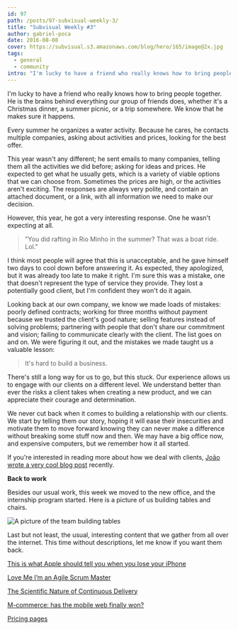 ```yaml
---
id: 97
path: /posts/97-subvisual-weekly-3/
title: "Subvisual Weekly #3"
author: gabriel-poca
date: 2016-08-08
cover: https://subvisual.s3.amazonaws.com/blog/hero/165/image@2x.jpg
tags:
  - general
  - community
intro: "I'm lucky to have a friend who really knows how to bring people together. He is the brains behind everything our group of friends does, whether it's a Christmas dinner, a summer picnic, or a trip somewhere. We know that he makes sure it happens."
---
```


I'm lucky to have a friend who really knows how to bring people together. He is the brains behind everything our group of friends does, whether it's a Christmas dinner, a summer picnic, or a trip somewhere. We know that he makes sure it happens.

Every summer he organizes a water activity. Because he cares, he contacts multiple companies, asking about activities and prices, looking for the best offer. 

This year wasn't any different; he sent emails to many companies, telling them all the activities we did before; asking for ideas and prices. He expected to get what he usually gets, which is a variety of viable options that we can choose from. Sometimes the prices are high, or the activities aren't exciting. The responses are always very polite, and contain an attached document, or a link, with all information we need to make our decision.

However, this year, he got a very interesting response. One he wasn't expecting at all.

> "You did rafting in Rio Minho in the summer? That was a boat ride. Lol."

I think most people will agree that this is unacceptable, and he gave himself two days to cool down before answering it. As expected, they apologized, but it was already too late to make it right. I'm sure this was a mistake, one that doesn't represent the type of service they provide. They lost a potentially good client, but I'm confident they won't do it again.

Looking back at our own company, we know we made loads of mistakes: poorly defined contracts; working for three months without payment because we trusted the client's good nature; selling features instead of solving problems; partnering with people that don't share our commitment and vision; failing to communicate clearly with the client. The list goes on and on. We were figuring it out, and the mistakes we made taught us a valuable lesson:

> It's hard to build a business.

There's still a long way for us to go, but this stuck. Our experience allows us to engage with our clients on a different level. We understand better than ever the risks a client takes when creating a new product, and we can appreciate their courage and determination.

We never cut back when it comes to building a relationship with our clients. We start by telling them our story, hoping it will ease their insecurities and motivate them to move forward knowing they can never make a difference without breaking some stuff now and then. We may have a big office now, and expensive computers, but we remember how it all started.

If you're interested in reading more about how we deal with clients, [Joāo wrote a very cool blog post][joao-post] recently.

**Back to work**

Besides our usual work, this week we moved to the new office, and the internship program started. Here is a picture of us building tables and chairs.

![A picture of the team building tables](https://subvisual.s3.amazonaws.com/blog/post_image/154/image-1470647210492.jpg)

Last but not least, the usual, interesting content that we gather from all over the internet. This time without descriptions, let me know if you want them back.

[This is what Apple should tell you when you lose your iPhone](https://hackernoon.com/this-is-what-apple-should-tell-you-when-you-lose-your-iphone-8f07cf73cf82#.b74k72t66)

[Love Me I’m an Agile Scrum Master](https://themultidisciplinarian.com/2016/07/19/love-me-im-an-agile-scrum-master/)

[The Scientific Nature of Continuous Delivery](http://thenewstack.io/scientific-nature-continuous-delivery/)

[M-commerce: has the mobile web finally won?](https://searchenginewatch.com/2016/07/21/m-commerce-has-the-mobile-web-finally-won/)

[Pricing pages](http://pricingpages.xyz/)

[joao-post]: https://subvisual.co/blog/posts/91-from-client-to-partner

